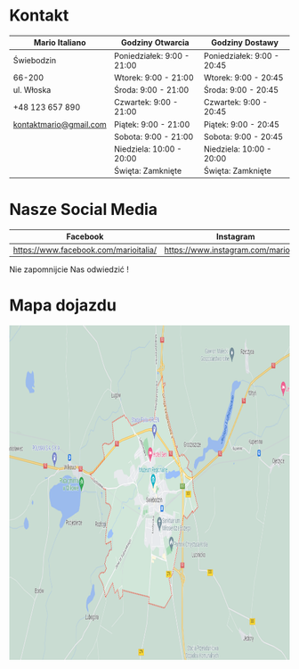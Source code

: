 
# Kontakt 



| **Mario Italiano** | Godziny Otwarcia | Godziny Dostawy|
|------------|------------|-------------|
| Świebodzin | Poniedziałek: 9:00 - 21:00 | Poniedziałek: 9:00 - 20:45     |
| 66-200     | Wtorek:  9:00 - 21:00      |  Wtorek: 9:00 - 20:45       |
| ul. Włoska | Środa:    9:00 - 21:00     |  Środa: 9:00 - 20:45      |
| +48 123 657 890           | Czwartek:   9:00 - 21:00   |  Czwartek: 9:00 - 20:45      |
|  kontaktmario@gmail.com          | Piątek:   9:00 - 21:00  |  Piątek: 9:00 - 20:45       |
|            | Sobota:  9:00 - 21:00     |  Sobota: 9:00 - 20:45      |
|            | Niedziela: 10:00 - 20:00       |  Niedziela: 10:00 - 20:00     |
|            | Święta:  Zamknięte  |  Święta: Zamknięte      |


# Nasze Social Media 
 Facebook | Instagram | 
|----------|----------|
| https://www.facebook.com/marioitalia/ | https://www.instagram.com/marioitalia|

Nie zapomnijcie Nas odwiedzić ! 



# Mapa dojazdu

<img src="img/mapa.png" style="width:100%; height:600px;"> 
